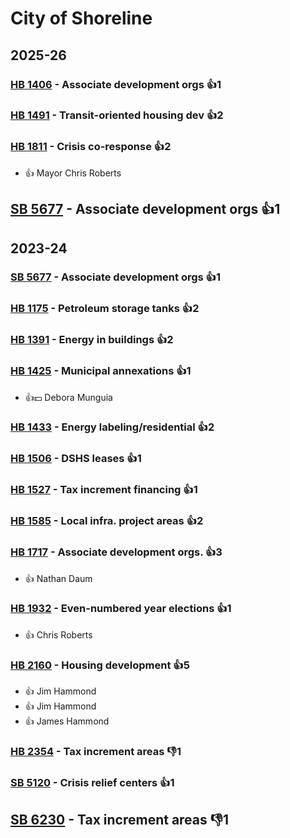 # City of Shoreline
## 2025-26

### [HB 1406](/bill/2025-26/hb/1406/) - Associate development orgs 👍1  

### [HB 1491](/bill/2025-26/hb/1491/) - Transit-oriented housing dev 👍2  

### [HB 1811](/bill/2025-26/hb/1811/) - Crisis co-response 👍2  
* 👍 Mayor Chris Roberts

## [SB 5677](/bill/2025-26/sb/5677/) - Associate development orgs 👍1  

## 2023-24

### [SB 5677](/bill/2023-24/sb/5677/) - Associate development orgs 👍1  

### [HB 1175](/bill/2023-24/hb/1175/) - Petroleum storage tanks 👍2  

### [HB 1391](/bill/2023-24/hb/1391/) - Energy in buildings 👍2  

### [HB 1425](/bill/2023-24/hb/1425/) - Municipal annexations 👍1  
* 👍💵 Debora Munguia

### [HB 1433](/bill/2023-24/hb/1433/) - Energy labeling/residential 👍2  

### [HB 1506](/bill/2023-24/hb/1506/) - DSHS leases 👍1  

### [HB 1527](/bill/2023-24/hb/1527/) - Tax increment financing 👍1  

### [HB 1585](/bill/2023-24/hb/1585/) - Local infra. project areas 👍2  

### [HB 1717](/bill/2023-24/hb/1717/) - Associate development orgs. 👍3  
* 👍 Nathan Daum

### [HB 1932](/bill/2023-24/hb/1932/) - Even-numbered year elections 👍1  
* 👍 Chris Roberts

### [HB 2160](/bill/2023-24/hb/2160/) - Housing development 👍5  
* 👍 Jim Hammond
* 👍 Jim Hammond
* 👍 James Hammond

### [HB 2354](/bill/2023-24/hb/2354/) - Tax increment areas  👎1 

### [SB 5120](/bill/2023-24/sb/5120/) - Crisis relief centers 👍1  

## [SB 6230](/bill/2023-24/sb/6230/) - Tax increment areas  👎1 
